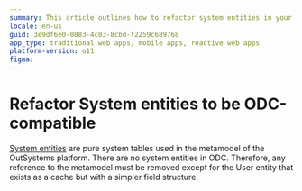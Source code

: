 ```yaml
---
summary: This article outlines how to refactor system entities in your O11 apps for compatibility with ODC.
locale: en-us
guid: 3e9df6e0-0883-4c03-8cbd-f2259c689768
app_type: traditional web apps, mobile apps, reactive web apps
platform-version: o11
figma: 
---
```


# Refactor System entities to be ODC-compatible

[System entities](https://success.outsystems.com/documentation/how_to_guides/data/data_migration_from_production_to_non_production_environment/outsystems_platform_metamodel/) are pure system tables used in the metamodel of the OutSystems platform. There are no system entities in ODC. Therefore, any reference to the metamodel must be removed except for the User entity that exists as a cache but with a simpler field structure.
